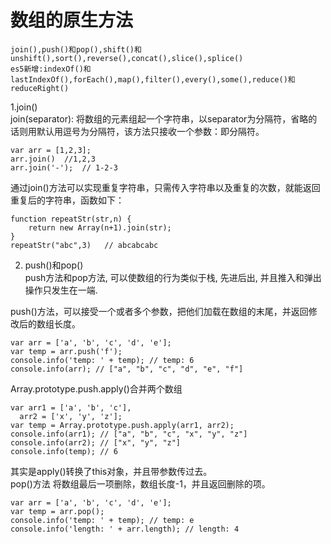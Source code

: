 # 数组的原生方法

    join(),push()和pop(),shift()和unshift(),sort(),reverse(),concat(),slice(),splice()  
    es5新增:indexOf()和lastIndexOf(),forEach(),map(),filter(),every(),some(),reduce()和reduceRight()  
1.join()  
join(separator): 将数组的元素组起一个字符串，以separator为分隔符，省略的话则用默认用逗号为分隔符，该方法只接收一个参数：即分隔符。  
```$xslt
var arr = [1,2,3];
arr.join()  //1,2,3
arr.join('-');  // 1-2-3
```  
通过join()方法可以实现重复字符串，只需传入字符串以及重复的次数，就能返回重复后的字符串，函数如下：
```$xslt
function repeatStr(str,n) {
    return new Array(n+1).join(str);
}
repeatStr("abc",3)   // abcabcabc
```

2. push()和pop()   
push方法和pop方法, 可以使数组的行为类似于栈, 先进后出, 并且推入和弹出操作只发生在一端.   
 
push()方法，可以接受一个或者多个参数，把他们加载在数组的末尾，并返回修改后的数组长度。
```$xslt
var arr = ['a', 'b', 'c', 'd', 'e'];
var temp = arr.push('f');
console.info('temp: ' + temp); // temp: 6
console.info(arr); // ["a", "b", "c", "d", "e", "f"]
```
Array.prototype.push.apply()合并两个数组
```$xslt
var arr1 = ['a', 'b', 'c'],
  arr2 = ['x', 'y', 'z'];
var temp = Array.prototype.push.apply(arr1, arr2);
console.info(arr1); // ["a", "b", "c", "x", "y", "z"]
console.info(arr2); // ["x", "y", "z"]
console.info(temp); // 6
```
其实是apply()转换了this对象，并且带参数传过去。  
pop()方法 将数组最后一项删除，数组长度-1，并且返回删除的项。
```$xslt
var arr = ['a', 'b', 'c', 'd', 'e'];
var temp = arr.pop();
console.info('temp: ' + temp); // temp: e
console.info('length: ' + arr.length); // length: 4
```

    